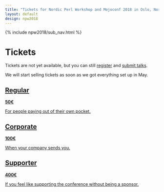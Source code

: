 ```yaml
---
title: "Tickets for Nordic Perl Workshop and Mojoconf 2018 in Oslo, Norway"
layout: default
design: npw2018
---
```


{% include npw2018/sub_nav.html %}

# Tickets

Tickets are not yet available, but you can still
[register](http://npw2018.oslo.pm/npw2018/main) and
[submit talks](/npw2018/2018/04/19/npw2018-call-for-papers.html).

We will start selling tickets as soon as we got everything set up in May.

<div class="tickets-for-sale">
  <a href="http://npw2018.oslo.pm/npw2018/main" class="tickets-for-sale_ticket">
    <h2>Regular</h2>
    <b>50&euro;</b>
    <p>For people paying out of their own pocket.</p>
  </a>
  <a href="http://npw2018.oslo.pm/npw2018/main" class="tickets-for-sale_ticket">
    <h2>Corporate</h2>
    <b>100&euro;</b>
    <p>When your company sends you.</p>
  </a>
  <a href="http://npw2018.oslo.pm/npw2018/main" class="tickets-for-sale_ticket">
    <h2>Supporter</h2>
    <b>400&euro;</b>
    <p>If you feel like supporting the conference without being a sponsor.</p>
  </a>
</div>
